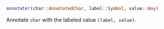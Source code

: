 ```julia
annotate!(char::AnnotatedChar, label::Symbol, value::Any)
```

Annotate `char` with the labeled value `(label, value)`.
